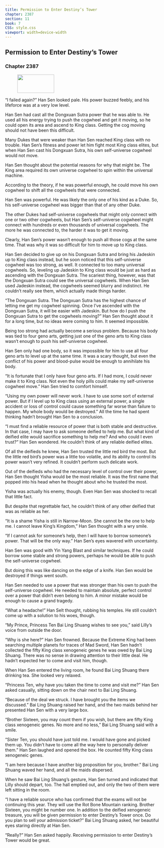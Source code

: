 ```yaml
---
title: Permission to Enter Destiny’s Tower
chapter: 2387
section: 11
book: 7
CSS: style.css
viewport: width=device-width
---
```


## Permission to Enter Destiny’s Tower

### Chapter 2387

<figure>
	<img src="../Images/gem.gif" alt="" id="gem" width="120" height="60" />
</figure>

“I failed again?” Han Sen looked pale. His power buzzed feebly, and his lifeforce was at a very low level.

Han Sen had cast all the Dongxuan Sutra power that he was able to. He used all his energy trying to push the cogwheel and get it moving, so he could open its area and ascend to King class. Getting the cog moving should not have been this difficult.

Many Dukes that were weaker than Han Sen reached King class with no trouble. Han Sen’s fitness and power let him fight most King class elites, but when Han Sen cast his Dongxuan Sutra, his own self-universe cogwheel would not move.

Han Sen thought about the potential reasons for why that might be. The King area required its own universe cogwheel to spin within the universal machine.

According to the theory, if he was powerful enough, he could move his own cogwheel to shift all the cogwheels that were connected.

Han Sen was powerful. He was likely the only one of his kind as a Duke. So, his self-universe cogwheel was bigger than that of any other Duke.

The other Dukes had self-universe cogwheels that might only connect with one or two other cogwheels, but Han Sen’s self-universe cogwheel might connect with hundreds or even thousands of universal cogwheels. The more he was connected to, the harder it was to get it moving.

Clearly, Han Sen’s power wasn’t enough to push all those cogs at the same time. That was why it was so difficult for him to move up to King class.

Han Sen decided to give up on his Dongxuan Sutra and bring his Jadeskin up to King class instead, but he soon noticed that this self-universe cogwheel was too strong, as well. It connected to too many universal cogwheels. So, leveling up Jadeskin to King class would be just as hard as ascending with the Dongxuan Sutra. The scariest thing, however, was that the Dongxuan Sutra could see the universal cogwheels. When Han Sen used Jadeskin instead, the cogwheels seemed blurry and indistinct. He couldn’t really see them, which actually made things harder.

“The Dongxuan Sutra. The Dongxuan Sutra has the highest chance of letting me get my cogwheel spinning. Once I’ve ascended with the Dongxuan Sutra, it will be easier with Jadeskin. But how do I push the Dongxuan Sutra to get the cogwheels moving?” Han Sen thought about it for a long time, but no ideas were coming to him. It seemed impossible.

Being too strong had actually become a serious problem. Because his body was tied to four geno arts, getting just one of the geno arts to King class wasn’t enough to push his self-universe cogwheel.

Han Sen only had one body, so it was impossible for him to use all four geno arts to level up at the same time. It was a scary thought, but even the conflict of his power and blood-pulse would be enough to annihilate his body.

“It is fortunate that I only have four geno arts. If I had more, I could never make it to King class. Not even the holy pills could make my self-universe cogwheel move.” Han Sen tried to comfort himself.

“Using my own power will never work. I have to use some sort of external power. But if I level up to King class using an external power, a single accident or loss of control could cause something far worse than failure to happen. My whole body would be destroyed.” All the time he had spent thinking hadn’t brought Han Sen to a conclusion.

“I must find a reliable resource of power that is both stable and destructive. In that case, I may have to ask someone deified to help me. But what kind of deified elite would sacrifice something to help me? And who could I even trust?” Han Sen wondered. He couldn’t think of any reliable deified elites.

Of all the deifieds he knew, Han Sen trusted the little red bird the most. But the little red bird’s power was a little too volatile, and its ability to control its power wasn’t very refined. It couldn’t perform such delicate work.

Out of the deifieds who had the necessary level of control over their power, Han Sen thought Yisha would be the most reliable. It was the first name that popped into his head when he thought about who he trusted the most.

Yisha was actually his enemy, though. Even Han Sen was shocked to recall that little fact.

But despite that regrettable fact, he couldn’t think of any other deified that was as reliable as her.

“It is a shame Yisha is still in Narrow-Moon. She cannot be the one to help me. I cannot leave King’s Kingdom,” Han Sen thought with a wry smile.

“If I cannot ask for someone’s help, then I will have to borrow someone’s power. That will be the only way.” Han Sen’s eyes wavered with uncertainty.

Han Sen was good with Yin Yang Blast and similar techniques. If he could borrow some stable and strong powers, perhaps he would be able to push the self-universe cogwheel.

But doing this was like dancing on the edge of a knife. Han Sen would be destroyed if things went south.

Han Sen needed to use a power that was stronger than his own to push the self-universe cogwheel. He needed to maintain absolute, perfect control over a power that didn’t even belong to him. A minor mistake would be enough to cause a grand tragedy.

“What a headache!” Han Selt thought, rubbing his temples. He still couldn’t come up with a solution to his woes, though.

“My Prince, Princess Ten Bai Ling Shuang wishes to see you,” said Lilly’s voice from outside the door.

“Why is she here?” Han Sen frowned. Because the Extreme King had been searching multiple planets for traces of Mad Sword, Han Sen hadn’t collected the fifty King class xenogeneic genes he was owed by Bai Ling Shuang. There was no sense in drawing attention to their little deal. He hadn’t expected her to come and visit him, though.

When Han Sen entered the living room, he found Bai Ling Shuang there drinking tea. She looked very relaxed.

“Princess Ten, why have you taken the time to come and visit me?” Han Sen asked casually, sitting down on the chair next to Bai Ling Shuang.

“Because of the deal we struck. I have brought you the items we discussed.” Bai Ling Shuang raised her hand, and the two maids behind her presented Han Sen with a very large box.

“Brother Sixteen, you may count them if you wish, but there are fifty King class xenogeneic genes. No more and no less,” Bai Ling Shuang said with a smile.

“Sister Ten, you should have just told me. I would have gone and picked them up. You didn’t have to come all the way here to personally deliver them.” Han Sen laughed and opened the box. He counted fifty King class xenogeneic genes.

“I am here because I have another big proposition for you, brother.” Bai Ling Shuang waved her hand, and all the maids dispersed.

When he saw Bai Ling Shuang’s gesture, Han Sen turned and indicated that Lilly should depart, too. The hall emptied out, and only the two of them were left sitting in the room.

“I have a reliable source who has confirmed that the exams will not be continuing this year. They will use the Rot Bone Mountain ranking. Brother Sixteen, you might be number one. In addition to the deified xenogeneic treasure, you will be given permission to enter Destiny’s Tower once. Do you plan to sell your admission ticket?” Bai Ling Shuang asked, her beautiful eyes staring directly at Han Sen.

“Really?” Han Sen asked happily. Receiving permission to enter Destiny’s Tower would be great.